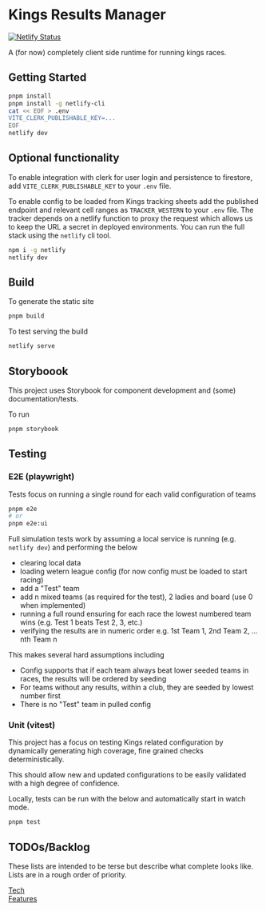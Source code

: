 # Kings Results Manager

[![Netlify Status](https://api.netlify.com/api/v1/badges/e5cffd5d-6924-4829-b7f3-3f5631b4c3b0/deploy-status)](https://app.netlify.com/sites/kings-krmui/deploys)

A (for now) completely client side runtime for running kings races.

## Getting Started

```bash
pnpm install
pnpm install -g netlify-cli
cat << EOF > .env
VITE_CLERK_PUBLISHABLE_KEY=...
EOF
netlify dev
```

## Optional functionality

To enable integration with clerk for user login and persistence to firestore,
add `VITE_CLERK_PUBLISHABLE_KEY` to your `.env` file.

To enable config to be loaded from Kings tracking sheets add the published
endpoint and relevant cell ranges as `TRACKER_WESTERN` to your `.env` file.
The tracker depends on a netlify function to proxy the request which allows us
to keep the URL a secret in deployed environments. You can run the full stack
using the `netlify` cli tool.

```bash
npm i -g netlify
netlify dev
```

## Build

To generate the static site
```bash
pnpm build
```

To test serving the build
```bash
netlify serve
```

## Storyboook

This project uses Storybook for component development and (some)
documentation/tests.

To run
```bash
pnpm storybook
```

## Testing

### E2E (playwright)

Tests focus on running a single round for each valid configuration
of teams
```bash
pnpm e2e
# or
pnpm e2e:ui
```

Full simulation tests work by assuming a local service is running (e.g. `netlify
dev`) and performing the below
- clearing local data
- loading wetern league config (for now config must be loaded to start racing)
- add a "Test" team
- add n mixed teams (as required for the test), 2 ladies and board (use 0 when
implemented)
- running a full round ensuring for each race the lowest numbered team wins
(e.g. Test 1 beats Test 2, 3, etc.)
- verifying the results are in numeric order e.g. 1st Team 1, 2nd Team 2, ...
nth Team n

This makes several hard assumptions including
- Config supports that if each team always beat lower seeded teams in races, the
results will be ordered by seeding
- For teams without any results, within a club, they are seeded by lowest number
first
- There is no "Test" team in pulled config

### Unit (vitest)

This project has a focus on testing Kings related configuration by dynamically
generating high coverage, fine grained checks deterministically.

This should allow new and updated configurations to be easily validated with a
high degree of confidence.

Locally, tests can be run with the below and automatically start in watch mode.
```bash
pnpm test
```

## TODOs/Backlog

These lists are intended to be terse but describe what complete looks like.
Lists are in a rough order of priority.

[Tech](./docs/TODO_TECH.md)  
[Features](./docs/TODO_FEATURES.md)
